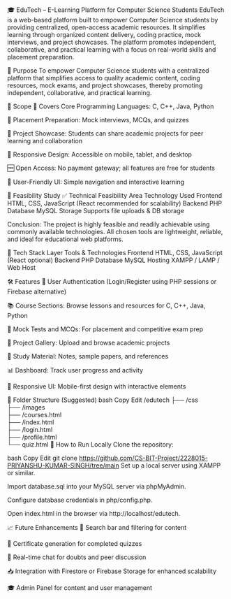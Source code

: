 🎓 EduTech – E-Learning Platform for Computer Science Students
EduTech is a web-based platform built to empower Computer Science students by providing centralized, open-access academic resources. It simplifies learning through organized content delivery, coding practice, mock interviews, and project showcases. The platform promotes independent, collaborative, and practical learning with a focus on real-world skills and placement preparation.

🎯 Purpose
To empower Computer Science students with a centralized platform that simplifies access to quality academic content, coding resources, mock exams, and project showcases, thereby promoting independent, collaborative, and practical learning.

📌 Scope
📘 Covers Core Programming Languages: C, C++, Java, Python

🎯 Placement Preparation: Mock interviews, MCQs, and quizzes

💼 Project Showcase: Students can share academic projects for peer learning and collaboration

📱 Responsive Design: Accessible on mobile, tablet, and desktop

🆓 Open Access: No payment gateway; all features are free for students

🧠 User-Friendly UI: Simple navigation and interactive learning

🧪 Feasibility Study
✅ Technical Feasibility
Area	Technology Used
Frontend	HTML, CSS, JavaScript (React recommended for scalability)
Backend	PHP
Database	MySQL
Storage	Supports file uploads & DB storage

Conclusion: The project is highly feasible and readily achievable using commonly available technologies. All chosen tools are lightweight, reliable, and ideal for educational web platforms.

🧰 Tech Stack
Layer	Tools & Technologies
Frontend	HTML, CSS, JavaScript (React optional)
Backend	PHP
Database	MySQL
Hosting	XAMPP / LAMP / Web Host

🛠️ Features
🔐 User Authentication (Login/Register using PHP sessions or Firebase alternative)

📚 Course Sections: Browse lessons and resources for C, C++, Java, Python

🧠 Mock Tests and MCQs: For placement and competitive exam prep

📂 Project Gallery: Upload and browse academic projects

📝 Study Material: Notes, sample papers, and references

📊 Dashboard: Track user progress and activity

📱 Responsive UI: Mobile-first design with interactive elements

📁 Folder Structure (Suggested)
bash
Copy
Edit
/edutech
├── /css            
├── /images         
├── /courses.html         
├── /index.html      
├── /login.html           
├── /profile.html    
└── quiz.html
🧭 How to Run Locally
Clone the repository:

bash
Copy
Edit
git clone https://github.com/CS-BIT-Project/2228015-PRIYANSHU-KUMAR-SINGH/tree/main
Set up a local server using XAMPP or similar.

Import database.sql into your MySQL server via phpMyAdmin.

Configure database credentials in php/config.php.

Open index.html in the browser via http://localhost/edutech.

📈 Future Enhancements
🔎 Search bar and filtering for content

🧾 Certificate generation for completed quizzes

💬 Real-time chat for doubts and peer discussion

📥 Integration with Firestore or Firebase Storage for enhanced scalability

🎓 Admin Panel for content and user management
